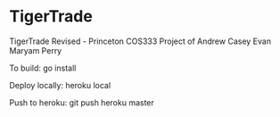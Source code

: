 # TigerTrade
TigerTrade Revised - Princeton COS333 Project of Andrew Casey Evan Maryam Perry

To build: go install

Deploy locally: heroku local

Push to heroku: git push heroku master
